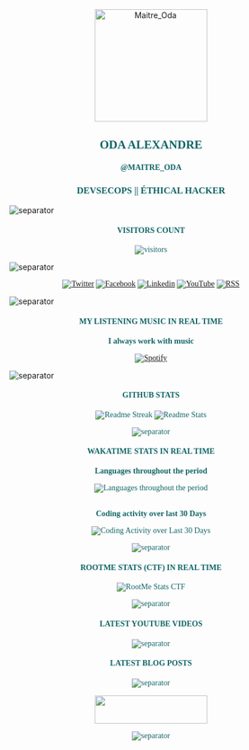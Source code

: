 <!-- avatar -->
<div align="center">

  <img src="https://avatars.githubusercontent.com/u/43296168?v=4" width="200" title="Maitre_Oda">

</div>


<!-- name - alias - activities -->
<div style="color:rgb(17, 100, 102); font-family: 'Merriweather'" align="center">

## ODA ALEXANDRE

#### @MAITRE_ODA

### DEVSECOPS || ÉTHICAL HACKER

</div>

![separator](https://user-images.githubusercontent.com/43296168/132062615-3b18c43a-fa5f-45f2-99c3-4b831cde910e.gif)


<!-- visitors count -->
<div style="color:rgb(17, 100, 102); font-family: 'Merriweather'" align="center">

#### VISITORS COUNT

![visitors](https://profile-counter.glitch.me/oda-alexandre/count.svg)

</div>

![separator](https://user-images.githubusercontent.com/43296168/132062615-3b18c43a-fa5f-45f2-99c3-4b831cde910e.gif)


<!-- social networks -->
<div style="color:rgb(17, 100, 102); font-family: 'Merriweather'" align="center">

<a href="https://twitter.com/intent/follow?screen_name=alexandreoda"> <img src="https://img.shields.io/badge/Twitter-116466?style=for-the-badge&logo=twitter&logoColor=white" title="Twitter"></a>
<a href="https://www.facebook.com/alexandreoda"> <img src="https://img.shields.io/badge/Facebook-116466?style=for-the-badge&logo=facebook&logoColor=white" title="Facebook"></a>
<a href="https://www.linkedin.com/signup/public-profile-join?vieweeVanityName=oda-alexandre&trk=public_profile_top-card-primary-button-join-to-connect"> <img src="https://img.shields.io/badge/LinkedIn-116466?style=for-the-badge&logo=linkedin&logoColor=white" title="Linkedin"></a>
<a href="https://www.youtube.com/channel/UCELtTOkvfaLoZzUWZ6zywJQ/?sub_confirmation=1"> <img src="https://img.shields.io/badge/YouTube-116466?style=for-the-badge&logo=youtube&logoColor=white" title="YouTube"></a>
<a href="https://www.oda-alexandre.com/blog"> <img src="https://img.shields.io/badge/RSS-116466?style=for-the-badge&logo=rss&logoColor=white" title="RSS"></a>

</div>

![separator](https://user-images.githubusercontent.com/43296168/132062615-3b18c43a-fa5f-45f2-99c3-4b831cde910e.gif)


<!-- spotify music -->
<div style="color:rgb(17, 100, 102); font-family: 'Merriweather'" align="center">

#### MY LISTENING MUSIC IN REAL TIME

<b>I always work with music</b>

[![Spotify](https://spotify-readme-maitre-oda.vercel.app/api/spotify)](https://open.spotify.com/user/maitre_oda)

</div>

![separator](https://user-images.githubusercontent.com/43296168/132062615-3b18c43a-fa5f-45f2-99c3-4b831cde910e.gif)


<!-- github stats -->
<div style="color:rgb(17, 100, 102); font-family: 'Merriweather'" align="center">

#### GITHUB STATS

<div>

<img src="https://github-readme-streak-stats.herokuapp.com?user=oda-alexandre&theme=dark&hide_border=true&stroke=116466&ring=116466&fire=116466&currStreakLabel=FFFFFF&layout=compact" title="Readme Streak">
<img src="https://github-readme-stats.vercel.app/api?username=oda-alexandre&show_icons=true&hide_border=true&title_color=116466&theme=dark&layout=compact&include_all_commits=true&icon_color=116466&hide_title=true" title="Readme Stats">

</div>

![separator](https://user-images.githubusercontent.com/43296168/132062615-3b18c43a-fa5f-45f2-99c3-4b831cde910e.gif)


<!-- wakatime stats -->
<div style="color:rgb(17, 100, 102); font-family: 'Merriweather'" align="center">

#### WAKATIME STATS IN REAL TIME

<div>

<b>Languages throughout the period</b>

  <img src="https://wakatime.com/share/@maitre_oda/0701c02b-f687-4d6b-a913-2825fc2b4f83.svg" title="Languages throughout the period">

</div>

<br>

<b>Coding activity over last 30 Days</b>

<div>

  <img src="https://wakatime.com/share/@maitre_oda/a11eda34-a288-4229-88de-2a883689cf4a.svg" title="Coding Activity over Last 30 Days">

</div>

![separator](https://user-images.githubusercontent.com/43296168/132062615-3b18c43a-fa5f-45f2-99c3-4b831cde910e.gif)


<!-- rootme stats -->
<div style="color:rgb(17, 100, 102); font-family: 'Merriweather'" align="center">

#### ROOTME STATS (CTF) IN REAL TIME

<div>

  <img src="https://root-me-badge.cloud.duboc.xyz/storage_clients/7b6190456376908ae5f1691d8ae53d7d/static_badge_dark.png" title="RootMe Stats CTF">

</div>

</div>

![separator](https://user-images.githubusercontent.com/43296168/132062615-3b18c43a-fa5f-45f2-99c3-4b831cde910e.gif)


<!-- latest youtube videos -->
<div style="color:rgb(17, 100, 102); font-family: 'Merriweather'" align="center">

#### LATEST YOUTUBE VIDEOS

<!-- YOUTUBE:START -->
<!-- YOUTUBE:END -->

</div>

![separator](https://user-images.githubusercontent.com/43296168/132062615-3b18c43a-fa5f-45f2-99c3-4b831cde910e.gif)

<!-- latest blog posts -->
<div style="color:rgb(17, 100, 102); font-family: 'Merriweather'" align="center">

#### LATEST BLOG POSTS

<!-- BLOG-POST:START -->
<!-- BLOG-POST:END -->

</div>

![separator](https://user-images.githubusercontent.com/43296168/132062615-3b18c43a-fa5f-45f2-99c3-4b831cde910e.gif)


<!-- buy me a coffee -->
<div align="center">

<a href="https://www.buymeacoffee.com/maitreoda"> <img src="https://cdn.buymeacoffee.com/buttons/v2/default-black.png" height="50" width="200" /></a>

</div>

![separator](https://user-images.githubusercontent.com/43296168/132062615-3b18c43a-fa5f-45f2-99c3-4b831cde910e.gif)
